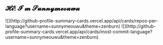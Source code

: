 𝓗𝓲! 𝓘`𝓶 𝓢𝓾𝓷𝓷𝔂𝓶𝓮𝓸𝓾𝔀𝓾
---
<div>
![](http://github-profile-summary-cards.vercel.app/api/cards/repos-per-language?username=sunnymeouwu&theme=zenburn)
![](http://github-profile-summary-cards.vercel.app/api/cards/most-commit-language?username=sunnymeouwu&theme=zenburn)
</div>
